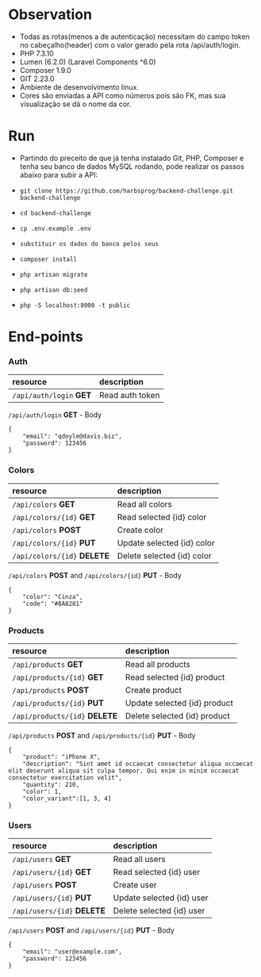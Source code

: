 # Observation

-   Todas as rotas(menos a de autenticação) necessitam do campo token no cabeçalho(header) com o valor gerado pela rota /api/auth/login.
-   PHP 7.3.10
-   Lumen (6.2.0) (Laravel Components ^6.0)
-   Composer 1.9.0
-   GIT 2.23.0
-   Ambiente de desenvolvimento linux.
-   Cores são enviadas a API como números pois são FK, mas sua visualização se dá o nome da cor.

# Run

-   Partindo do preceito de que já tenha instalado Git, PHP, Composer e tenha seu banco de dados MySQL rodando, pode realizar os passos abaixo para subir a API:

-   `git clone https://github.com/harbsprog/backend-challenge.git backend-challenge`

-   `cd backend-challenge`

-   `cp .env.example .env`

-   `substituir os dados do banco pelos seus`

-   `composer install`

-   `php artisan migrate`

-   `php artisan db:seed`

-   `php -S localhost:8000 -t public`

# End-points

### Auth

| resource                  | description     |
| :------------------------ | :-------------- |
| `/api/auth/login` **GET** | Read auth token |

`/api/auth/login` **GET** - Body

```shell
{
	"email": "qdoyle@davis.biz",
	"password": 123456
}
```

### Colors

| resource                      | description                |
| :---------------------------- | :------------------------- |
| `/api/colors` **GET**         | Read all colors            |
| `/api/colors/{id}` **GET**    | Read selected {id} color   |
| `/api/colors` **POST**        | Create color               |
| `/api/colors/{id}` **PUT**    | Update selected {id} color |
| `/api/colors/{id}` **DELETE** | Delete selected {id} color |

`/api/colors` **POST** and `/api/colors/{id}` **PUT** - Body

```shell
{
	"color": "Cinza",
	"code": "#8A8281"
}
```

### Products

| resource                        | description                  |
| :------------------------------ | :--------------------------- |
| `/api/products` **GET**         | Read all products            |
| `/api/products/{id}` **GET**    | Read selected {id} product   |
| `/api/products` **POST**        | Create product               |
| `/api/products/{id}` **PUT**    | Update selected {id} product |
| `/api/products/{id}` **DELETE** | Delete selected {id} product |

`/api/products` **POST** and `/api/products/{id}` **PUT** - Body

```shell
{
	"product": "iPhone X",
	"description": "Sint amet id occaecat consectetur aliqua occaecat elit deserunt aliqua sit culpa tempor. Qui enim in minim occaecat consectetur exercitation velit",
	"quantity": 210,
	"color": 1,
	"color_variant":[1, 3, 4]
}
```

### Users

| resource                     | description               |
| :--------------------------- | :------------------------ |
| `/api/users` **GET**         | Read all users            |
| `/api/users/{id}` **GET**    | Read selected {id} user   |
| `/api/users` **POST**        | Create user               |
| `/api/users/{id}` **PUT**    | Update selected {id} user |
| `/api/users/{id}` **DELETE** | Delete selected {id} user |

`/api/users` **POST** and `/api/users/{id}` **PUT** - Body

```shell
{
	"email": "user@example.com",
	"password": 123456
}
```
